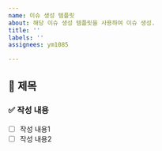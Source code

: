 ```yaml
---
name: 이슈 생성 템플릿
about: 해당 이슈 생성 템플릿을 사용하여 이슈 생성.
title: ''
labels: ''
assignees: ym1085

---
```


## 📄 제목

### ✅ 작성 내용

- [ ] 작성 내용1
- [ ] 작성 내용2
